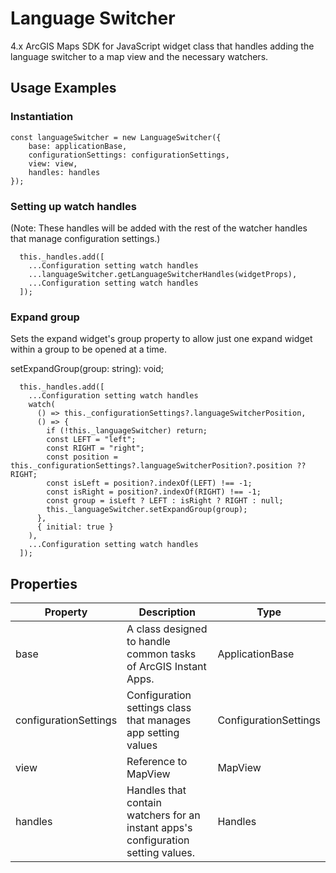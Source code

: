 # Language Switcher

4.x ArcGIS Maps SDK for JavaScript widget class that handles adding the language switcher to a map view and the necessary watchers.

## Usage Examples

### Instantiation

```
const languageSwitcher = new LanguageSwitcher({
    base: applicationBase,
    configurationSettings: configurationSettings,
    view: view,
    handles: handles
});
```

### Setting up watch handles

(Note: These handles will be added with the rest of the watcher handles that manage configuration settings.)

```
  this._handles.add([
    ...Configuration setting watch handles
    ...languageSwitcher.getLanguageSwitcherHandles(widgetProps),
    ...Configuration setting watch handles
  ]);
```


### Expand group

Sets the expand widget's group property to allow just one expand widget within a group to be opened at a time.

setExpandGroup(group: string): void;

```
  this._handles.add([
    ...Configuration setting watch handles
    watch(
      () => this._configurationSettings?.languageSwitcherPosition,
      () => {
        if (!this._languageSwitcher) return;
        const LEFT = "left";
        const RIGHT = "right";
        const position = this._configurationSettings?.languageSwitcherPosition?.position ?? RIGHT;
        const isLeft = position?.indexOf(LEFT) !== -1;
        const isRight = position?.indexOf(RIGHT) !== -1;
        const group = isLeft ? LEFT : isRight ? RIGHT : null;
        this._languageSwitcher.setExpandGroup(group);
      },
      { initial: true }
    ),
    ...Configuration setting watch handles
  ]);

```

## Properties

| Property              | Description                                                                       | Type                  |
| --------------------- | --------------------------------------------------------------------------------- | --------------------- |
| base                  | A class designed to handle common tasks of ArcGIS Instant Apps.                   | ApplicationBase       |
| configurationSettings | Configuration settings class that manages app setting values                      | ConfigurationSettings |
| view                  | Reference to MapView                                                              | MapView               |
| handles               | Handles that contain watchers for an instant apps's configuration setting values. | Handles               |
